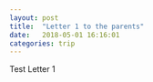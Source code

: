 ```yaml
---
layout: post
title:  "Letter 1 to the parents"
date:   2018-05-01 16:16:01
categories: trip
---
```


Test Letter 1
